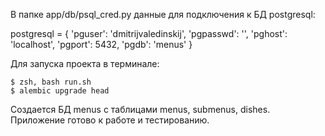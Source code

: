 В папке app/db/psql_cred.py данные для подключения к БД postgresql:

postgresql = {
'pguser': 'dmitrijvaledinskij',
'pgpasswd': '',
'pghost': 'localhost',
'pgport': 5432,
'pgdb': 'menus'
}

Для запуска проекта в терминале:

    $ zsh, bash run.sh
    $ alembic upgrade head

Создается БД menus с таблицами menus, submenus, dishes.
Приложение готово к работе и тестированию.
